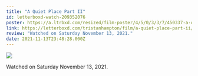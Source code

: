 ```yaml
---
title: "A Quiet Place Part II"
id: letterboxd-watch-209352076
poster: https://a.ltrbxd.com/resized/film-poster/4/5/0/3/3/7/450337-a-quiet-place-part-ii-0-600-0-900-crop.jpg?v=75a12b8eec
link: https://letterboxd.com/tristanhampton/film/a-quiet-place-part-ii/
review: "Watched on Saturday November 13, 2021."
date: 2021-11-13T23:48:28.000Z
---
```

 <p><img src="https://a.ltrbxd.com/resized/film-poster/4/5/0/3/3/7/450337-a-quiet-place-part-ii-0-600-0-900-crop.jpg?v=75a12b8eec"/></p> <p>Watched on Saturday November 13, 2021.</p>